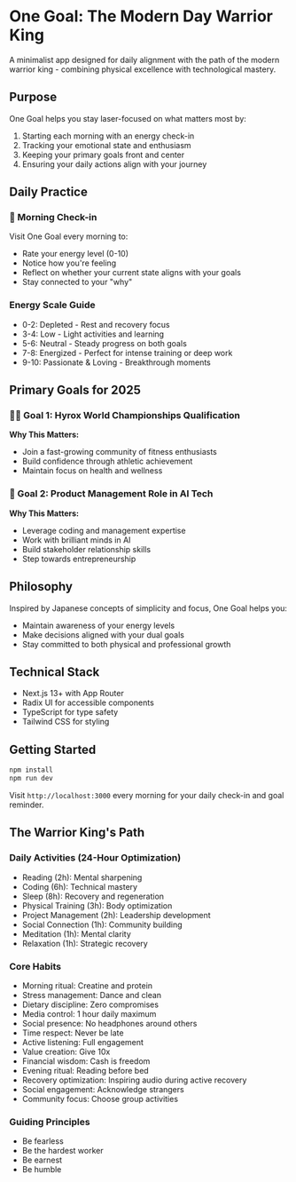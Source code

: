 # One Goal: The Modern Day Warrior King

A minimalist app designed for daily alignment with the path of the modern warrior king - combining physical excellence with technological mastery.

## Purpose

One Goal helps you stay laser-focused on what matters most by:
1. Starting each morning with an energy check-in
2. Tracking your emotional state and enthusiasm
3. Keeping your primary goals front and center
4. Ensuring your daily actions align with your journey

## Daily Practice

### 🌅 Morning Check-in
Visit One Goal every morning to:
- Rate your energy level (0-10)
- Notice how you're feeling
- Reflect on whether your current state aligns with your goals
- Stay connected to your "why"

### Energy Scale Guide
- 0-2: Depleted - Rest and recovery focus
- 3-4: Low - Light activities and learning
- 5-6: Neutral - Steady progress on both goals
- 7-8: Energized - Perfect for intense training or deep work
- 9-10: Passionate & Loving - Breakthrough moments

## Primary Goals for 2025

### 🏃‍♂️ Goal 1: Hyrox World Championships Qualification

**Why This Matters:**
- Join a fast-growing community of fitness enthusiasts
- Build confidence through athletic achievement
- Maintain focus on health and wellness

### 💼 Goal 2: Product Management Role in AI Tech

**Why This Matters:**
- Leverage coding and management expertise
- Work with brilliant minds in AI
- Build stakeholder relationship skills
- Step towards entrepreneurship

## Philosophy

Inspired by Japanese concepts of simplicity and focus, One Goal helps you:
- Maintain awareness of your energy levels
- Make decisions aligned with your dual goals
- Stay committed to both physical and professional growth

## Technical Stack

- Next.js 13+ with App Router
- Radix UI for accessible components
- TypeScript for type safety
- Tailwind CSS for styling

## Getting Started

```bash
npm install
npm run dev
```

Visit `http://localhost:3000` every morning for your daily check-in and goal reminder.

## The Warrior King's Path

### Daily Activities (24-Hour Optimization)
- Reading (2h): Mental sharpening
- Coding (6h): Technical mastery
- Sleep (8h): Recovery and regeneration
- Physical Training (3h): Body optimization
- Project Management (2h): Leadership development
- Social Connection (1h): Community building
- Meditation (1h): Mental clarity
- Relaxation (1h): Strategic recovery

### Core Habits
- Morning ritual: Creatine and protein
- Stress management: Dance and clean
- Dietary discipline: Zero compromises
- Media control: 1 hour daily maximum
- Social presence: No headphones around others
- Time respect: Never be late
- Active listening: Full engagement
- Value creation: Give 10x
- Financial wisdom: Cash is freedom
- Evening ritual: Reading before bed
- Recovery optimization: Inspiring audio during active recovery
- Social engagement: Acknowledge strangers
- Community focus: Choose group activities

### Guiding Principles
- Be fearless
- Be the hardest worker
- Be earnest
- Be humble
